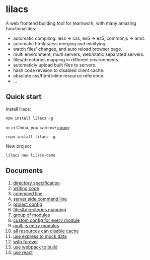 # lilacs

A web frontend building tool for teamwork, with many amazing functionalities:

* automatic compiling: less -> css, es6 -> es5, commonjs -> amd. 
* automatic html/js/css merging and minifying.
* watch files' changes, and auto reload browser page.
* multi environment, multi servers, web/static separated servers.
* files/directories mapping in different environments.
* automaticly upload built files to servers.
* hash code revision to disabled client cache.
* absolute css/html inline resource reference.
* ...

## Quick start

Install lilacs: 

```
npm install lilacs -g
```

or in China, you can use [cnpm](https://github.com/cnpm/cnpm):

```
cnpm install lilacs -g
```

New project

```
lilacs new lilacs-demo
```

## Documents

1. [directory specification](./docs/dir.md)
2. [writing code](./docs/code.md)
3. [command line](./docs/cmd.md)
4. [server side command line](./docs/cmd-server.md)
5. [project config](./docs/config.md)
6. [files&directories mapping](./docs/mapping.md)
7. [group of modules](./docs/group.md)
8. [custom config for every module](./docs/custom.md)
9. [multi js entry modules](./docs/multi.md)
10. [all resources can disable cache](./docs/cache.md)
11. [use express to mock data](./docs/express.md)
12. [with forever](./docs/forever.md)
13. [use webpack to build](./docs/webpack.md)
14. [use react](./docs/react.md)
